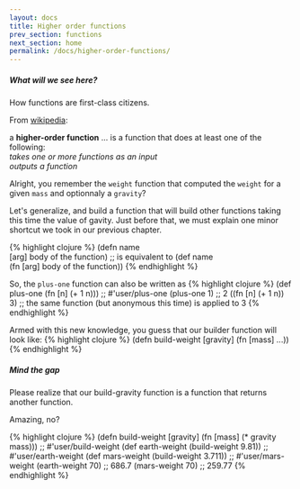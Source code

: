 ```yaml
---
layout: docs
title: Higher order functions 
prev_section: functions
next_section: home
permalink: /docs/higher-order-functions/
---
```


<div class="note">
  <h5>What will we see here?</h5>
  <p>How functions are first-class citizens.</p>
</div>

From [wikipedia](http://en.wikipedia.org/wiki/Higher-order_function):

<div class="note info">
a <b>higher-order function</b> ... is a function that does at least one of the following:
<br />
<i>takes one or more functions as an input</i>
<br />
<i>outputs a function</i>
</div>

Alright, you remember the `weight` function that computed the `weight` for a given `mass` and optionnaly a `gravity`?

Let's generalize, and build a function that will build other functions taking this time the value of gavity.
Just before that, we must explain one minor shortcut we took in our previous chapter.

{% highlight clojure %}
(defn name 	
  [arg] 
    body of the function)
;; is equivalent to
(def name 	 
  (fn [arg] 
	body of the function))
{% endhighlight %}

So, the `plus-one` function can also be written as
{% highlight clojure %}
(def plus-one
  (fn [n] (+ 1 n)))
;; #'user/plus-one
(plus-one 1)
;; 2
((fn [n] (+ 1 n)) 3)
;; the same function (but anonymous this time) is applied to 3
{% endhighlight %}

Armed with this new knowledge, you guess that our builder function will look like:
{% highlight clojure %}
(defn build-weight [gravity]
  (fn [mass] ...))
{% endhighlight %}  

<div class="note unreleased">
  <h5>Mind the gap</h5>
  <p>Please realize that our build-gravity function is a function that returns another function.</p>
  Amazing, no?
</div>

{% highlight clojure %}
(defn build-weight [gravity]
  (fn [mass] (* gravity mass)))
;; #'user/build-weight
(def earth-weight (build-weight 9.81))
;; #'user/earth-weight
(def mars-weight (build-weight 3.711))
;; #'user/mars-weight
(earth-weight 70)
;; 686.7
(mars-weight 70)
;; 259.77
{% endhighlight %} 

